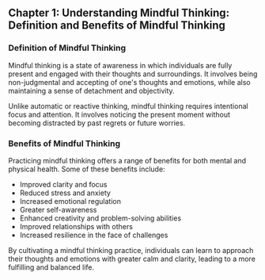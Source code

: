 Chapter 1: Understanding Mindful Thinking: Definition and Benefits of Mindful Thinking
--------------------------------------------------------------------------------------

### Definition of Mindful Thinking

Mindful thinking is a state of awareness in which individuals are fully present and engaged with their thoughts and surroundings. It involves being non-judgmental and accepting of one's thoughts and emotions, while also maintaining a sense of detachment and objectivity.

Unlike automatic or reactive thinking, mindful thinking requires intentional focus and attention. It involves noticing the present moment without becoming distracted by past regrets or future worries.

### Benefits of Mindful Thinking

Practicing mindful thinking offers a range of benefits for both mental and physical health. Some of these benefits include:

* Improved clarity and focus
* Reduced stress and anxiety
* Increased emotional regulation
* Greater self-awareness
* Enhanced creativity and problem-solving abilities
* Improved relationships with others
* Increased resilience in the face of challenges

By cultivating a mindful thinking practice, individuals can learn to approach their thoughts and emotions with greater calm and clarity, leading to a more fulfilling and balanced life.
